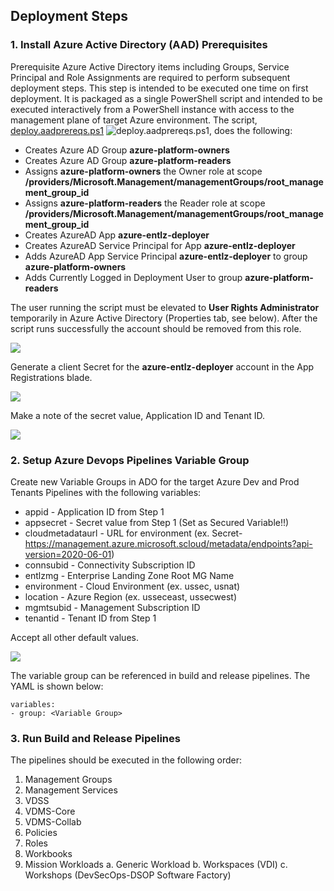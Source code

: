 ## Deployment Steps
### 1. Install Azure Active Directory (AAD) Prerequisites
Prerequisite Azure Active Directory items including Groups, Service Principal and Role Assignments are required to perform subsequent deployment steps.  This step is intended to be executed one time on first deployment.  It is packaged as a single PowerShell script and intended to be executed interactively from a PowerShell instance with access to the management plane of target Azure environment.  The script, [deploy.aadprereqs.ps1](deploy-aadprereqs.ps1) ![deploy.aadprereqs.ps1](peraton-eslz/docs/deploy-aadprereqs.ps1), does the following:
* Creates Azure AD Group **azure-platform-owners**
* Creates Azure AD Group **azure-platform-readers**
* Assigns **azure-platform-owners** the Owner role at scope **/providers/Microsoft.Management/managementGroups/root_management_group_id**
* Assigns **azure-platform-readers** the Reader role at scope **/providers/Microsoft.Management/managementGroups/root_management_group_id**
* Creates AzureAD App **azure-entlz-deployer**
* Creates AzureAD Service Principal for App **azure-entlz-deployer**
* Adds AzureAD App Service Principal **azure-entlz-deployer** to group **azure-platform-owners**
* Adds Currently Logged in Deployment User to group **azure-platform-readers**

The user running the script must be elevated to **User Rights Administrator** temporarily in Azure Active Directory (Properties tab, see below).  After the script runs successfully the account should be removed from this role.

![](images\aad_useraccesscontributor.png)

Generate a client Secret for the **azure-entlz-deployer** account in the App Registrations blade.  

![](images\aad_clientsecret.png)

Make a note of the secret value, Application ID and Tenant ID.

![](images\aad_info.png)

### 2. Setup Azure Devops Pipelines Variable Group
Create new Variable Groups in ADO for the target Azure Dev and Prod Tenants Pipelines with the following variables:
* appid - Application ID from Step 1
* appsecret - Secret value from Step 1 (Set as Secured Variable!!)
* cloudmetadataurl - URL for environment (ex. Secret- https://management.azure.microsoft.scloud/metadata/endpoints?api-version=2020-06-01)
* connsubid - Connectivity Subscription ID
* entlzmg - Enterprise Landing Zone Root MG Name
* environment - Cloud Environment (ex. ussec, usnat)
* location - Azure Region (ex. usseceast, ussecwest)
* mgmtsubid - Management Subscription ID
* tenantid - Tenant ID from Step 1

Accept all other default values.

![](images\ado_variablegroup.png)

The variable group can be referenced in build and release pipelines.  The YAML is shown below:
```
variables:
- group: <Variable Group>
```

### 3. Run Build and Release Pipelines
The pipelines should be executed in the following order:
1. Management Groups
2. Management Services
3. VDSS
4. VDMS-Core
5. VDMS-Collab
6. Policies
7. Roles
8. Workbooks
9. Mission Workloads
    a. Generic Workload 
    b. Workspaces (VDI)
    c. Workshops (DevSecOps-DSOP Software Factory)
